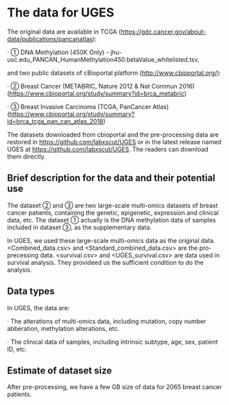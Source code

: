 # The data for UGES

The original data are available in TCGA (https://gdc.cancer.gov/about-data/publications/pancanatlas):

· ① DNA Methylation (450K Only) - jhu-usc.edu_PANCAN_HumanMethylation450.betaValue_whitelisted.tsv,

and two public datasets of cBioportal platform (http://www.cbioportal.org/):

· ② Breast Cancer (METABRIC, Nature 2012 & Nat Commun 2016)(https://www.cbioportal.org/study/summary?id=brca_metabric)

· ③ Breast Invasive Carcinoma (TCGA, PanCancer Atlas)(https://www.cbioportal.org/study/summary?id=brca_tcga_pan_can_atlas_2018)

The datasets downloaded from cbioportal and the pre-processing data are restored in <https://github.com/labxscut/UGES> or in the latest release named UGES at <https://github.com/labxscut/UGES>. The readers can download them directly.

## Brief description for the data and their potential use

The dataset ② and ③ are two large-scale multi-omics datasets of breast cancer patients, containing the genetic, epigenetic, expression and clinical data, etc. The dataset ① actually is the DNA methylation data of samples included in dataset ③, as the supplementary data. 

In UGES, we used these large-scale multi-omics data as the original data. <Combined_data.csv> and <Standard_combined_data.csv> are the pro-precessing data. <survival.csv> and <UGES_survival.csv> are data used in survival analysis. They provideed us the sufficient condition to do the analysis.

## Data types

In UGES, the data are:

· The alterations of multi-omics data, including mutation, copy number abberation, methylation alterations, etc.

· The clinical data of samples, including intrinsic subtype, age, sex, patient ID, etc.

## Estimate of dataset size

After pre-processing, we have a few GB size of data for 2065 breast cancer patients.
